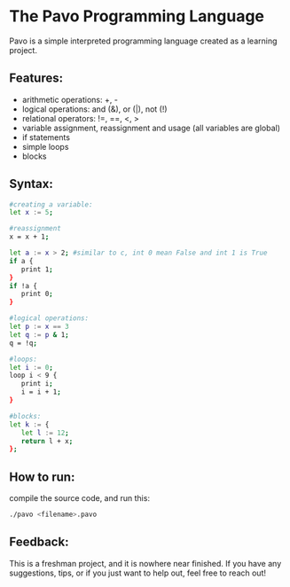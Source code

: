 # The Pavo Programming Language

Pavo is a simple interpreted programming language created as a learning project. 

## Features:
- arithmetic operations: +, -
- logical operations: and (&), or (|), not (!)
- relational operators: !=, ==, <, >
- variable assignment, reassignment and usage (all variables are global)
- if statements
- simple loops
- blocks

## Syntax:
```bash
#creating a variable:
let x := 5;

#reassignment
x = x + 1;

let a := x > 2; #similar to c, int 0 mean False and int 1 is True
if a {
   print 1;
}
if !a {
   print 0;
}

#logical operations:
let p := x == 3
let q := p & 1;
q = !q;

#loops:
let i := 0;
loop i < 9 {
   print i;
   i = i + 1;
}

#blocks:
let k := {
   let l := 12;
   return l + x;
};
```

## How to run:
compile the source code, and run this:
```bash
./pavo <filename>.pavo
```

## Feedback:
This is a freshman project, and it is nowhere near finished. If you have any suggestions, tips, or if you just want to help out, feel free to reach out!
